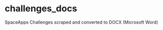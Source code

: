 challenges_docs
===============

SpaceApps Challenges scraped and converted to DOCX (Microsoft Word)
